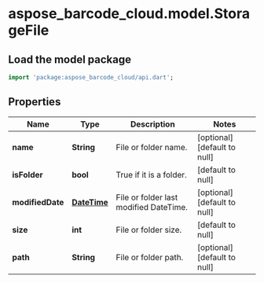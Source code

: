 # aspose_barcode_cloud.model.StorageFile

## Load the model package
```dart
import 'package:aspose_barcode_cloud/api.dart';
```

## Properties
Name | Type | Description | Notes
---- | ---- | ----------- | -----
**name** | **String** | File or folder name. | [optional] [default to null]
**isFolder** | **bool** | True if it is a folder. | [default to null]
**modifiedDate** | [**DateTime**](DateTime.md) | File or folder last modified DateTime. | [optional] [default to null]
**size** | **int** | File or folder size. | [default to null]
**path** | **String** | File or folder path. | [optional] [default to null]

